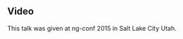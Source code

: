 <!--
{
"name" : "better-i18n-for-your-angular-apps",
"version" : "0.1",
"title" : "Better i18n for your Angular apps",
"description" : "Learn about the latest developments in the Angular world.",
"homepage" : "https://www.youtube.com/embed/iBBkCA1M-mc",
"canonicalSource" : "https://www.youtube.com/embed/iBBkCA1M-mc",
"freshnessDate" : 2015-03-06,
"license" : "All Rights Reserved"
}
-->

<!-- @section -->

## Video

This talk was given at ng-conf 2015 in Salt Lake City Utah.

<!-- @asset, "contentType": "outlearn/video", "provider": "youtube", "url": "https://www.youtube.com/embed/iBBkCA1M-mc" -->
